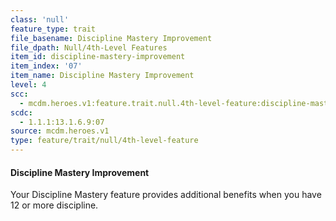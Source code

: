 ```yaml
---
class: 'null'
feature_type: trait
file_basename: Discipline Mastery Improvement
file_dpath: Null/4th-Level Features
item_id: discipline-mastery-improvement
item_index: '07'
item_name: Discipline Mastery Improvement
level: 4
scc:
  - mcdm.heroes.v1:feature.trait.null.4th-level-feature:discipline-mastery-improvement
scdc:
  - 1.1.1:13.1.6.9:07
source: mcdm.heroes.v1
type: feature/trait/null/4th-level-feature
---
```


#### Discipline Mastery Improvement

Your Discipline Mastery feature provides additional benefits when you have 12 or more discipline.
